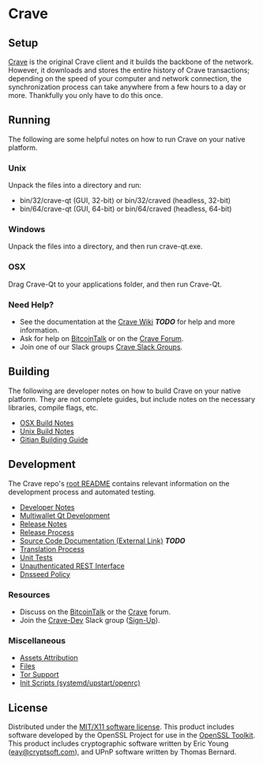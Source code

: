 Crave
=====================

Setup
---------------------
[Crave](http://craveproject.net/wallet) is the original Crave client and it builds the backbone of the network. However, it downloads and stores the entire history of Crave transactions; depending on the speed of your computer and network connection, the synchronization process can take anywhere from a few hours to a day or more. Thankfully you only have to do this once.

Running
---------------------
The following are some helpful notes on how to run Crave on your native platform.

### Unix

Unpack the files into a directory and run:

- bin/32/crave-qt (GUI, 32-bit) or bin/32/craved (headless, 32-bit)
- bin/64/crave-qt (GUI, 64-bit) or bin/64/craved (headless, 64-bit)

### Windows

Unpack the files into a directory, and then run crave-qt.exe.

### OSX

Drag Crave-Qt to your applications folder, and then run Crave-Qt.

### Need Help?

* See the documentation at the [Crave Wiki](https://en.bitcoin.it/wiki/Main_Page) ***TODO***
for help and more information.
* Ask for help on [BitcoinTalk](https://bitcointalk.org/index.php?topic=1262920.0) or on the [Crave Forum](http://forum.craveproject.net/).
* Join one of our Slack groups [Crave Slack Groups](https://craveproject.net/slack-logins/).

Building
---------------------
The following are developer notes on how to build Crave on your native platform. They are not complete guides, but include notes on the necessary libraries, compile flags, etc.

- [OSX Build Notes](build-osx.md)
- [Unix Build Notes](build-unix.md)
- [Gitian Building Guide](gitian-building.md)

Development
---------------------
The Crave repo's [root README](https://github.com/CooleRRSA/crave-ng/blob/master/README.md) contains relevant information on the development process and automated testing.

- [Developer Notes](developer-notes.md)
- [Multiwallet Qt Development](multiwallet-qt.md)
- [Release Notes](release-notes.md)
- [Release Process](release-process.md)
- [Source Code Documentation (External Link)](https://dev.visucore.com/bitcoin/doxygen/) ***TODO***
- [Translation Process](translation_process.md)
- [Unit Tests](unit-tests.md)
- [Unauthenticated REST Interface](REST-interface.md)
- [Dnsseed Policy](dnsseed-policy.md)

### Resources

* Discuss on the [BitcoinTalk](https://bitcointalk.org/index.php?topic=1262920.0) or the [Crave](http://forum.craveproject.net/) forum.
* Join the [Crave-Dev](https://crave-dev.slack.com/) Slack group ([Sign-Up](https://crave-dev.herokuapp.com/)).

### Miscellaneous
- [Assets Attribution](assets-attribution.md)
- [Files](files.md)
- [Tor Support](tor.md)
- [Init Scripts (systemd/upstart/openrc)](init.md)

License
---------------------
Distributed under the [MIT/X11 software license](http://www.opensource.org/licenses/mit-license.php).
This product includes software developed by the OpenSSL Project for use in the [OpenSSL Toolkit](https://www.openssl.org/). This product includes
cryptographic software written by Eric Young ([eay@cryptsoft.com](mailto:eay@cryptsoft.com)), and UPnP software written by Thomas Bernard.
